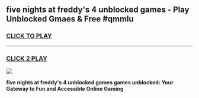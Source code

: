 
## five nights at freddy's 4 unblocked games - Play Unblocked Gmaes & Free #qmmlu
<h3>
<a href="https://premium.freeplayer.one?title=five_nights_at_freddy's_4_unblocked_games&ref=03M">CLICK TO PLAY</a></h3>
<hr>

<h3>
<a href="https://premium.freeplayer.one?title=five_nights_at_freddy's_4_unblocked_games&ref=03M">CLICK 2 PLAY</a>
  
</h3>

<a href="https://premium.freeplayer.one?title=five_nights_at_freddy's_4_unblocked_games&ref=03M"><img src="https://clearcache.store/games.png"></a>


**five nights at freddy's 4 unblocked games games unblocked: Your Gateway to Fun and Accessible Online Gaming**
